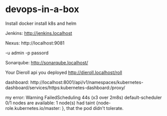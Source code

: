 # devops-in-a-box

Install docker
install k8s
and helm

Jenkins:
http://jenkins.localhost

Nexus:
http://localhost:9081

-u admin -p passord

Sonarqube:
http://sonarqube.localhost/

Your Dieroll api you deployed
http://dieroll.localhost/roll

dashboard:
http://localhost:8001/api/v1/namespaces/kubernetes-dashboard/services/https:kubernetes-dashboard:/proxy/




my error:
  Warning  FailedScheduling  44s (x3 over 2m8s)  default-scheduler  0/1 nodes are available: 1 node(s) had taint {node-role.kubernetes.io/master: }, that the pod didn't tolerate.